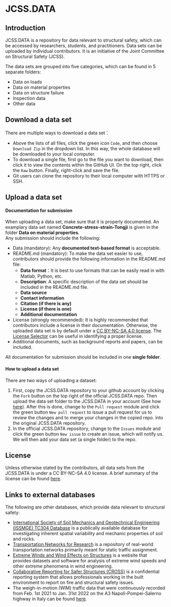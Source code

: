 # JCSS.DATA

## Introduction
JCSS.DATA is a repository for data relevant to structural safety, which can be accessed by researchers, students, and practitioners. Data sets can be uploaded by individual contributors. It is an initiative of the Joint Committee on Structural Safety (JCSS). 


The data sets are grouped into five categories, which can be found in 5 separate folders:

- Data on loads
- Data on material properties
- Data on structure failure 
- Inspection data
- Other data
 
 ## Download a data set
There are multiple ways to download a data set：
- Above the lists of all files, click the green icon `Code`, and then choose `Download Zip` in the dropdown list. In this way, the whole database will be downloaded to your local computer.       
- To download a single file, first go to the file you want to download, then click it to view the contents within the GitHub UI. On the top right, click the `Raw` button. Finally, right-click and save the file.
- Git users can clone the repository to their local computer with HTTPS or SSH.

## Upload a data set
#### Documentation for submission
When uploading a data set, make sure that it is properly documented. An examplary data set named **Concrete-stress-strain-Tongji** is given in the folder **Data on material properties**. \
Any submission should include the following:

- Data (mandatory): Any **documented text-based format** is acceptable.
- README.md (mandatory): To make the data set easier to use, contributors should provide the following information in the README.md file:
    - **Data format**：It is best to use formats that can be easily read in with Matlab, Python, etc. 
    - **Description**: A specific description of the data set should be included in the README.md file.
    - **Data source**
    - **Contact information**
    - **Citation (if there is any)**
    - **License (if there is one)**
    - **Additional documentation**
- License (strongly recommended): It is highly recommended that contributors include a license in their documentation. Otherwise, the uploaded data set is by default under a [CC BY-NC-SA 4.0 license](https://creativecommons.org/licenses/by/4.0/). The [License Selector](https://ufal.github.io/public-license-selector/)  can be useful in identifying a proper license.
- Additional documents, such as background reports and papers, can be included.
  
All documentation for submission should be included in one **single folder**.

#### How to upload a data set
There are two ways of uploading a dataset:
1. First, copy the JCSS.DATA repository to your github account by clicking the `Fork` button on the top right of the official JCSS.DATA repo. Then upload the data set folder to the JCSS.DATA in your account (See how [here](https://github.community/t/add-a-folder/2304)). After this is done, change to the `Pull request` module and click the green button `New pull request` to issue a pull request for us to review the changes and to merge your changes in the copied repo. into the original JCSS.DATA repository.
3. In the official JCSS.DATA repository, change to the `Issues` module and click the green button `New issue` to create an issue, which will notify us. We will then add your data set (a single folder) to the repo.

## License
Unless otherwise stated by the contributors, all data sets from the JCSS.DATA is under a CC BY-NC-SA 4.0 license. A brief summary of the license can be found [here](https://creativecommons.org/licenses/by/4.0/). 

## Links to external databases
The following are other databases, which provide data relevant to structural safety:
- [International Society of Soil Mechanics and Geotechnical Engineering (ISSMGE) TC304 Database](http://140.112.12.21/issmge/tc304.htm) is a publically available database for investigating inherent spatial variability and mechanic properties of soil and rocks.  
- [Transportation Networks for Research](https://github.com/bstabler/TransportationNetworks) is a repository of real-world transportation networks primarily meant for static traffic assignment.
- [Extreme Winds and Wind Effects on Structures](https://www.itl.nist.gov/div898/winds/homepage.htm) is a website that provides datasets and software for analysis of extreme wind speeds and other extreme phenomena in wind engineering.
- [Collaborative Reporting for Safer Structures (CROSS)](https://www.cross-safety.org/) is a confidential reporting system that allows professionals working in the built environment to report on fire and structural safety issues.
- The weigh-in-motion (WIM) traffic data that were continuously recorded from Feb. 1st 2021 to Jan. 31st 2022 on the A3 Napoli-Pompei-Salerno highway in Italy can be found [here](https://springernature.figshare.com/collections/Empirical_distributions_of_traffic_loads_from_one_year_of_weigh-in-motion_data/6347495/1). 
